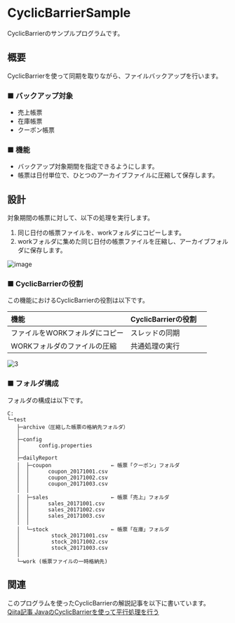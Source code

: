 # CyclicBarrierSample
CyclicBarrierのサンプルプログラムです。

## 概要
CyclicBarrierを使って同期を取りながら、ファイルバックアップを行います。

### ■ バックアップ対象
- 売上帳票
- 在庫帳票
- クーポン帳票

### ■ 機能
- バックアップ対象期間を指定できるようにします。
- 帳票は日付単位で、ひとつのアーカイブファイルに圧縮して保存します。

## 設計
対象期間の帳票に対して、以下の処理を実行します。
1. 同じ日付の帳票ファイルを、workフォルダにコピーします。
2. workフォルダに集めた同じ日付の帳票ファイルを圧縮し、アーカイブフォルダに保存します。

![image](https://user-images.githubusercontent.com/2310460/34079728-88b33a8c-e376-11e7-9093-bf3bbe979bcd.png)

### ■ CyclicBarrierの役割
この機能におけるCyclicBarrierの役割は以下です。

|機能                      　　|CyclicBarrierの役割　|
|:----------------------------|:-------------------|
| ファイルをWORKフォルダにコピー |スレッドの同期        |
| WORKフォルダのファイルの圧縮 |共通処理の実行          |

![3](https://user-images.githubusercontent.com/2310460/34079738-cd367656-e376-11e7-985c-7abd54467510.JPG)

### ■ フォルダ構成

フォルダの構成は以下です。

```text
C:
└─test
   ├─archive（圧縮した帳票の格納先フォルダ）
   │
   ├─config
   │      config.properties
   │      
   ├─dailyReport
   │  ├─coupon                   ← 帳票「クーポン」フォルダ
   │  │      coupon_20171001.csv
   │  │      coupon_20171002.csv
   │  │      coupon_20171003.csv
   │  │      
   │  ├─sales                    ← 帳票「売上」フォルダ
   │  │      sales_20171001.csv
   │  │      sales_20171002.csv
   │  │      sales_20171003.csv
   │  │      
   │  └─stock                    ← 帳票「在庫」フォルダ
   │          stock_20171001.csv
   │          stock_20171002.csv
   │          stock_20171003.csv
   │          
   └─work (帳票ファイルの一時格納先)
```

## 関連
このプログラムを使ったCyclicBarrierの解説記事を以下に書いています。<br/>
[Qiita記事 JavaのCyclicBarrierを使って平行処理を行う](https://qiita.com/nogitsune413/items/ec0132c306e1f15c6f87)
